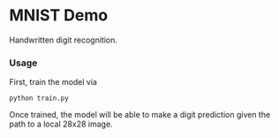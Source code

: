 # MNIST Demo

Handwritten digit recognition.

### Usage

First, train the model via

```
python train.py
```

Once trained, the model will be able to make a digit prediction given the path to a local 28x28 image.
